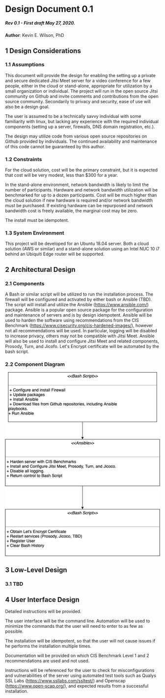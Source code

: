 # Design Document 0.1
##### Rev 0.1 - First draft May 27, 2020.

**Author**: Kevin E. Wilson, PhD

## 1 Design Considerations

### 1.1 Assumptions

This document will provide the design for enabling the setting up a private and secure dedicated Jitsi Meet server for a video conference for a few people, either in the cloud or stand-alone, appropriate for utilization by a small organization or individual. The project will run in the open source Jitsi community on Github and invite comments and contributions from the open source community. Secondarily to privacy and security, ease of use will also be a design goal.

The user is assumed to be a technically savvy individual with some familiarity with linux, but lacking any experience with the required individual components (setting up a server, firewalls, DNS domain registration, etc.).

The design may utilize code from various open source repositories on Github provided by individuals. The continued availability and maintenance of this code cannot be guaranteed by this author.

### 1.2 Constraints

For the cloud solution, cost will be the primary constraint, but it is expected that cost will be very modest, less than $300 for a year.

In the stand-alone environment, network bandwidth is likely to limit the number of participants.  Hardware and network bandwidth utilization will be benchmarked for up to a dozen participants.  Cost will be much higher than the cloud solution if new hardware is required and/or network bandwidth must be purchased. If existing hardware can be repurposed and network bandwidth cost is freely available, the marginal cost may be zero.

The install must be idempotent.

### 1.3 System Environment

This project will be developed for an Ubuntu 18.04 server.  Both a cloud solution (AWS or similar) and a stand-alone solution using an Intel NUC 10 i7 behind an Ubiquiti Edge router will be supported.


## 2 Architectural Design

### 2.1 Components

A Bash or similar script will be utilized to run the installation process. The firewall will be configured and activated by either bash or Ansible (TBD). The script will install and utilize the Ansible (https://www.ansible.com/) package.  Ansible is a popular open source package for the configuration and maintenance of servers and is by design idempotent.  Ansible will be used to harden the software using recommendations from the CIS Benchmark (https://www.cisecurity.org/cis-hardened-images/), however not all recommendations will be used.  In particular, logging will be disabled to increase privacy, others may not be compatible with Jitsi Meet. Ansible will also be used to install and configure Jitsi Meet and related components, Prosody, Turn, and Jicofo. Let's Encrypt certificate will be automated by the bash script.

### 2.2 Component Diagram

![ui component](./diagrams/Fig1.png)

## 3 Low-Level Design

### 3.1 TBD

## 4 User Interface Design

Detailed instructions will be provided.

The user interface will be the command line.  Automation will be used to minimize the commands that the user will need to enter to as few as possible.

The installation will be idempotent, so that the user will not cause issues if he performs the installation multiple times.

Documentation will be provided on which CIS Benchmark Level 1 and 2 recommendations are used and not used.  

Instructions will be referenced for the user to check for misconfigurations and vulnerabilities of the server using automated test tools such as Qualys SSL Labs (https://www.ssllabs.com/ssltest/) and Openscap (https://www.open-scap.org/), and expected results from a successful installation.
